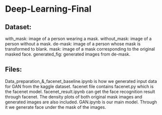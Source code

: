 # Deep-Learning-Final
## Dataset:
with_mask: image of a person wearing a mask.
without_mask: image of a person without a mask.
de-mask: image of a person whose mask is transformed to blank.
mask: image of a mask corresponding to the original masked face.
generated_fig: generated images from de-mask.

## Files:
Data_preparation_&_facenet_baseline.ipynb is how we generated input data for GAN from the kaggle dataset.
facenet file contains facenet.py which is the facenet model.
facenet_result.ipynb can get the face recognition result through facenet. The density plots of both original mask images and generated images are also included.
GAN.ipynb is our main model. Through it we generate face under the mask of the images.
